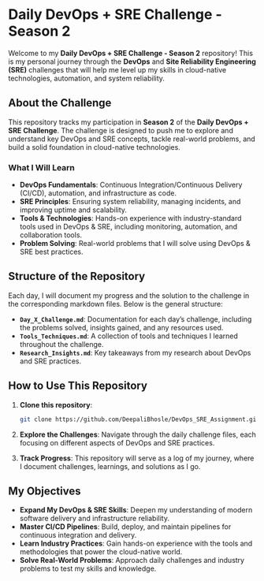 # Daily DevOps + SRE Challenge - Season 2

Welcome to my **Daily DevOps + SRE Challenge - Season 2** repository! This is my personal journey through the **DevOps** and **Site Reliability Engineering (SRE)** challenges that will help me level up my skills in cloud-native technologies, automation, and system reliability.

## About the Challenge

This repository tracks my participation in **Season 2** of the **Daily DevOps + SRE Challenge**. The challenge is designed to push me to explore and understand key DevOps and SRE concepts, tackle real-world problems, and build a solid foundation in cloud-native technologies.

### What I Will Learn

- **DevOps Fundamentals**: Continuous Integration/Continuous Delivery (CI/CD), automation, and infrastructure as code.
- **SRE Principles**: Ensuring system reliability, managing incidents, and improving uptime and scalability.
- **Tools & Technologies**: Hands-on experience with industry-standard tools used in DevOps & SRE, including monitoring, automation, and collaboration tools.
- **Problem Solving**: Real-world problems that I will solve using DevOps & SRE best practices.

## Structure of the Repository

Each day, I will document my progress and the solution to the challenge in the corresponding markdown files. Below is the general structure:

- **`Day_X_Challenge.md`**: Documentation for each day’s challenge, including the problems solved, insights gained, and any resources used.
- **`Tools_Techniques.md`**: A collection of tools and techniques I learned throughout the challenge.
- **`Research_Insights.md`**: Key takeaways from my research about DevOps and SRE practices.

## How to Use This Repository

1. **Clone this repository**:
    ```bash
    git clone https://github.com/DeepaliBhosle/DevOps_SRE_Assignment.git
    ```
   
2. **Explore the Challenges**:
    Navigate through the daily challenge files, each focusing on different aspects of DevOps and SRE practices.

3. **Track Progress**:
    This repository will serve as a log of my journey, where I document challenges, learnings, and solutions as I go.

## My Objectives

- **Expand My DevOps & SRE Skills**: Deepen my understanding of modern software delivery and infrastructure reliability.
- **Master CI/CD Pipelines**: Build, deploy, and maintain pipelines for continuous integration and delivery.
- **Learn Industry Practices**: Gain hands-on experience with the tools and methodologies that power the cloud-native world.
- **Solve Real-World Problems**: Approach daily challenges and industry problems to test my skills and knowledge.
